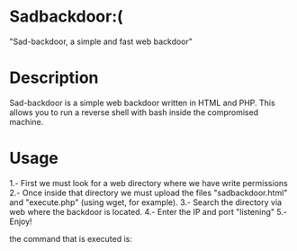 # Sadbackdoor:(

"Sad-backdoor, a simple and fast web backdoor"

# Description

Sad-backdoor is a simple web backdoor written in HTML and PHP.
This allows you to run a reverse shell with bash inside the compromised machine.

# Usage

1.- First we must look for a web directory where we have write permissions
2.- Once inside that directory we must upload the files "sadbackdoor.html" and "execute.php" (using wget, for example).
3.- Search the directory via web where the backdoor is located.
4.- Enter the IP and port "listening"
5.- Enjoy!

the command that is executed is:

